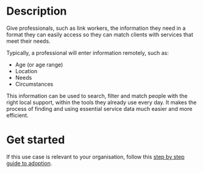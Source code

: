 # Description

Give professionals, such as link workers, the information they need in a format they can easily access so they can match clients with services that meet their needs.

Typically, a professional will enter information remotely, such as:
- Age (or age range)
- Location
- Needs
- Circumstances

This information can be used to search, filter and match people with the right local support, within the tools they already use every day. It makes the process of finding and using essential service data much easier and more efficient.
<br />

# Get started

If this use case is relevant to your organisation, follow this [step by step guide to adoption](/adopt/practical-examples/how-to-get-started).